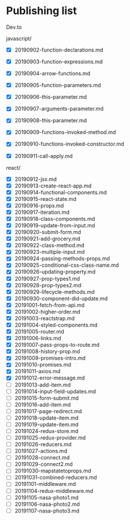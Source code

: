 # Publishing list

Dev.to

javascript/

- [x] 20190902-function-declarations.md
- [x] 20190903-function-expressions.md
- [x] 20190904-arrow-functions.md
- [x] 20190905-function-parameters.md
- [x] 20190906-this-parameter.md
- [x] 20190907-arguments-parameter.md
- [x] 20190908-this-parameter.md
- [x] 20190909-functions-invoked-method.md
- [x] 20190910-functions-invoked-constructor.md
- [x] 20190911-call-apply.md


react/

- [x] 20190912-jsx.md
- [x] 20190913-create-react-app.md
- [x] 20190914-functional-components.md
- [x] 20190915-react-state.md
- [x] 20190916-props.md
- [x] 20190917-iteration.md
- [x] 20190918-class-components.md
- [x] 20190919-update-from-input.md
- [x] 20190920-submit-form.md
- [x] 20190921-add-grocery.md
- [x] 20190922-class-method.md
- [x] 20190923-multiple-input.md
- [x] 20190924-passing-methods-props.md
- [x] 20190925-conditional-css-class-name.md
- [x] 20190926-updating-property.md
- [x] 20190927-prop-types1.md
- [x] 20190928-prop-types2.md
- [x] 20190929-lifecycle-methods.md
- [x] 20190930-component-did-update.md
- [x] 20191001-fetch-from-api.md
- [x] 20191002-higher-order.md
- [x] 20191003-reactstrap.md
- [x] 20191004-styled-components.md
- [x] 20191005-router.md
- [x] 20191006-links.md
- [x] 20191007-pass-props-to-route.md
- [x] 20191008-history-prop.md
- [x] 20191009-promises-intro.md
- [x] 20191010-promises.md
- [x] 20191011-axios.md
- [x] 20191012-error-message.md
- [ ] 20191013-add-item.md
- [ ] 20191014-input-field-updates.md
- [ ] 20191015-form-submit.md
- [ ] 20191016-add-item.md
- [ ] 20191017-page-redirect.md
- [ ] 20191018-update-item.md
- [ ] 20191019-update-item.md
- [ ] 20191024-redux-store.md
- [ ] 20191025-redux-provider.md
- [ ] 20191026-reducers.md
- [ ] 20191027-actions.md
- [ ] 20191028-connect.md
- [ ] 20191029-connect2.md
- [ ] 20191030-mapstatetoprops.md
- [ ] 20191031-combined-reducers.md
- [ ] 20191101-middleware.md
- [ ] 20191104-redux-middleware.md
- [ ] 20191105-nasa-photo1.md
- [ ] 20191106-nasa-photo2.md
- [ ] 20191107-nasa-photo3.md
